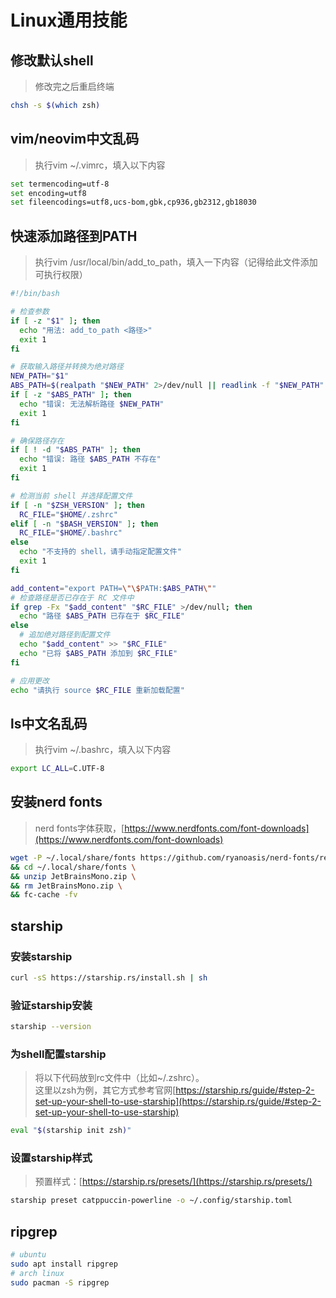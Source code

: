 # Linux通用技能

## 修改默认shell
>
> 修改完之后重启终端

```bash
chsh -s $(which zsh)
```

>
## vim/neovim中文乱码
>
> 执行<span class="strong code">vim ~/.vimrc</span>，填入以下内容

```bash
set termencoding=utf-8
set encoding=utf8
set fileencodings=utf8,ucs-bom,gbk,cp936,gb2312,gb18030
```

## 快速添加路径到PATH
>
> 执行<span class="strong code">vim /usr/local/bin/add_to_path</span>，填入一下内容（记得给此文件添加可执行权限）

```bash
#!/bin/bash

# 检查参数
if [ -z "$1" ]; then
  echo "用法: add_to_path <路径>"
  exit 1
fi

# 获取输入路径并转换为绝对路径
NEW_PATH="$1"
ABS_PATH=$(realpath "$NEW_PATH" 2>/dev/null || readlink -f "$NEW_PATH" 2>/dev/null)
if [ -z "$ABS_PATH" ]; then
  echo "错误: 无法解析路径 $NEW_PATH"
  exit 1
fi

# 确保路径存在
if [ ! -d "$ABS_PATH" ]; then
  echo "错误: 路径 $ABS_PATH 不存在"
  exit 1
fi

# 检测当前 shell 并选择配置文件
if [ -n "$ZSH_VERSION" ]; then
  RC_FILE="$HOME/.zshrc"
elif [ -n "$BASH_VERSION" ]; then
  RC_FILE="$HOME/.bashrc"
else
  echo "不支持的 shell，请手动指定配置文件"
  exit 1
fi

add_content="export PATH=\"\$PATH:$ABS_PATH\""
# 检查路径是否已存在于 RC 文件中
if grep -Fx "$add_content" "$RC_FILE" >/dev/null; then
  echo "路径 $ABS_PATH 已存在于 $RC_FILE"
else
  # 追加绝对路径到配置文件
  echo "$add_content" >> "$RC_FILE"
  echo "已将 $ABS_PATH 添加到 $RC_FILE"
fi

# 应用更改
echo "请执行 source $RC_FILE 重新加载配置"
```

## ls中文名乱码
>
> 执行<span class="strong code">vim ~/.bashrc</span>，填入以下内容

```bash
export LC_ALL=C.UTF-8
```

## 安装nerd fonts
>
> nerd fonts字体获取，[https://www.nerdfonts.com/font-downloads](https://www.nerdfonts.com/font-downloads)

```bash
wget -P ~/.local/share/fonts https://github.com/ryanoasis/nerd-fonts/releases/download/v3.4.0/JetBrainsMono.zip \
&& cd ~/.local/share/fonts \
&& unzip JetBrainsMono.zip \
&& rm JetBrainsMono.zip \
&& fc-cache -fv
```

## starship

### 安装starship

```bash
curl -sS https://starship.rs/install.sh | sh
```

### 验证starship安装

```bash
starship --version
```

### 为shell配置starship

> 将以下代码放到rc文件中（比如~/.zshrc）。<br>
> 这里以zsh为例，其它方式参考官网[https://starship.rs/guide/#step-2-set-up-your-shell-to-use-starship](https://starship.rs/guide/#step-2-set-up-your-shell-to-use-starship)

```bash
eval "$(starship init zsh)"
```

### 设置starship样式

> 预置样式：[https://starship.rs/presets/](https://starship.rs/presets/)

```bash
starship preset catppuccin-powerline -o ~/.config/starship.toml
```

## ripgrep

```bash
# ubuntu
sudo apt install ripgrep
# arch linux
sudo pacman -S ripgrep
```
